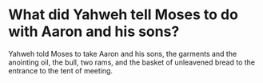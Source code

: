 # What did Yahweh tell Moses to do with Aaron and his sons?

Yahweh told Moses to take Aaron and his sons, the garments and the anointing oil, the bull, two rams, and the basket of unleavened bread to the entrance to the tent of meeting.
